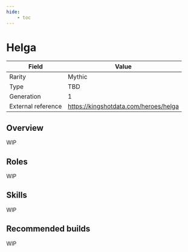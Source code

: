 ```yaml
---
hide:
    - toc
---
```


# Helga

| Field | Value |
|---|---|
| Rarity | Mythic |
| Type | TBD |
| Generation | 1 |
| External reference | https://kingshotdata.com/heroes/helga |

## Overview
WIP

## Roles
WIP

## Skills
WIP

## Recommended builds
WIP
